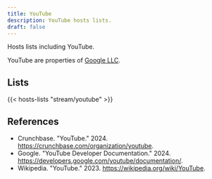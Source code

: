 ```yaml
---
title: YouTube
description: YouTube hosts lists.
draft: false
---
```


Hosts lists including YouTube.

YouTube are properties of [Google LLC](https://google.com/).

## Lists

{{< hosts-lists "stream/youtube" >}}

## References

+ Crunchbase. "YouTube." 2024. https://crunchbase.com/organization/youtube.
+ Google. "YouTube Developer Documentation." 2024. https://developers.google.com/youtube/documentation/.
+ Wikipedia. "YouTube." 2023. https://wikipedia.org/wiki/YouTube.